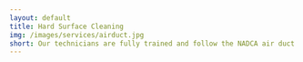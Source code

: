 ```yaml
---
layout: default
title: Hard Surface Cleaning
img: /images/services/airduct.jpg
short: Our technicians are fully trained and follow the NADCA air duct cleaning standards.
---
```


